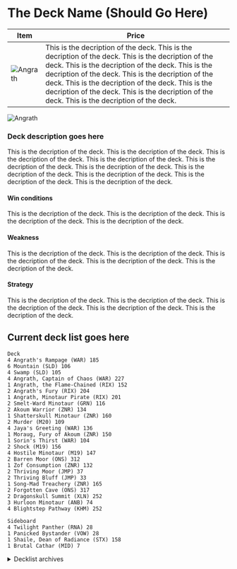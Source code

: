 # The Deck Name (Should Go Here)

| Item         | Price     |
|--------------|-----------|
| ![Angrath](https://gatherer.wizards.com/Handlers/Image.ashx?multiverseid=461154&type=card) | This is the decription of the deck. This is the decription of the deck. This is the decription of the deck. This is the decription of the deck. This is the decription of the deck. This is the decription of the deck. This is the decription of the deck. This is the decription of the deck. This is the decription of the deck. This is the decription of the deck. |

![Angrath](https://gatherer.wizards.com/Handlers/Image.ashx?multiverseid=461154&type=card)

### Deck description goes here

This is the decription of the deck. This is the decription of the deck. This is the decription of the deck. This is the decription of the deck. This is the decription of the deck. This is the decription of the deck. This is the decription of the deck. This is the decription of the deck. This is the decription of the deck. This is the decription of the deck.

#### Win conditions
 This is the decription of the deck. This is the decription of the deck. This is the decription of the deck. This is the decription of the deck.

#### Weakness
 This is the decription of the deck. This is the decription of the deck. This is the decription of the deck. This is the decription of the deck. This is the decription of the deck.

#### Strategy
 This is the decription of the deck. This is the decription of the deck. This is the decription of the deck. This is the decription of the deck. This is the decription of the deck.

## Current deck list goes here

```#bash
Deck
4 Angrath's Rampage (WAR) 185
6 Mountain (SLD) 106
4 Swamp (SLD) 105
4 Angrath, Captain of Chaos (WAR) 227
1 Angrath, the Flame-Chained (RIX) 152
2 Angrath's Fury (RIX) 204
1 Angrath, Minotaur Pirate (RIX) 201
2 Smelt-Ward Minotaur (GRN) 116
2 Akoum Warrior (ZNR) 134
1 Shatterskull Minotaur (ZNR) 160
2 Murder (M20) 109
4 Jaya's Greeting (WAR) 136
1 Moraug, Fury of Akoum (ZNR) 150
1 Sorin's Thirst (WAR) 104
2 Shock (M19) 156
4 Hostile Minotaur (M19) 147
2 Barren Moor (ONS) 312
1 Zof Consumption (ZNR) 132
2 Thriving Moor (JMP) 37
2 Thriving Bluff (JMP) 33
1 Song-Mad Treachery (ZNR) 165
2 Forgotten Cave (ONS) 317
2 Dragonskull Summit (XLN) 252
3 Hurloon Minotaur (ANB) 74
4 Blightstep Pathway (KHM) 252

Sideboard
4 Twilight Panther (RNA) 28
1 Panicked Bystander (VOW) 28
1 Shaile, Dean of Radiance (STX) 158
1 Brutal Cathar (MID) 7

```

<details>
<summary>
Decklist archives
</summary>

## 211101

```#bash
Deck
4 Angrath's Rampage (WAR) 185
8 Mountain (SLD) 106
6 Swamp (SLD) 105
4 Angrath, Captain of Chaos (WAR) 227
1 Angrath, the Flame-Chained (RIX) 152
2 Angrath's Fury (RIX) 204
1 Angrath, Minotaur Pirate (RIX) 201
2 Smelt-Ward Minotaur (GRN) 116
2 Akoum Warrior (ZNR) 134
1 Shatterskull Minotaur (ZNR) 160
2 Murder (M20) 109
4 Jaya's Greeting (WAR) 136
1 Moraug, Fury of Akoum (ZNR) 150
1 Sorin's Thirst (WAR) 104
2 Shock (M19) 156
4 Hostile Minotaur (M19) 147
2 Barren Moor (ONS) 312
1 Zof Consumption (ZNR) 132
2 Thriving Moor (JMP) 37
2 Thriving Bluff (JMP) 33
1 Song-Mad Treachery (ZNR) 165
2 Forgotten Cave (ONS) 317
2 Dragonskull Summit (XLN) 252
3 Hurloon Minotaur (ANB) 74

Sideboard

```

## 201207

```#bash
Deck
2 Angrath, Captain of Chaos (WAR) 227
8 Swamp (UST) 214
4 Angrath's Rampage (WAR) 185
10 Mountain (UST) 215
1 Angrath, the Flame-Chained (RIX) 152
1 Angrath, Minotaur Pirate (RIX) 201
2 Angrath's Fury (RIX) 204
2 Dire Fleet Neckbreaker (RIX) 156
4 Rigging Runner (XLN) 157
1 Shock (M21) 159
2 Kitesail Freebooter (XLN) 110
2 Fiery Cannonade (XLN) 143
2 Jaya's Greeting (WAR) 136
1 Headstrong Brute (XLN) 147
2 Lightning-Rig Crew (XLN) 150
2 Murder (M20) 109
1 Dire Fleet Interloper (XLN) 103
1 Brazen Buccaneers (XLN) 134
2 Brazen Freebooter (RIX) 95
2 Captivating Crew (XLN) 137
1 Barren Moor (ONS) 312
1 Zof Consumption (ZNR) 132
1 Thriving Bluff (JMP) 33
1 Song-Mad Treachery (ZNR) 165
1 Forgotten Cave (ONS) 317
2 Dragonskull Summit (XLN) 252
1 Thriving Moor (JMP) 37

Sideboard

```

</details>
